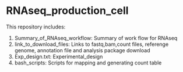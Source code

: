 # RNAseq_production_cell
This repository includes:
1. Summary_of_RNAseq_workflow: Summary of work flow for RNAseq
2. link_to_download_files: Links to fastq,bam,count files, referenge genome, annotation file and analysis package download
3. Exp_design.txt: Experimental_design
4. bash_scripts: Scripts for mapping and generating count table  
